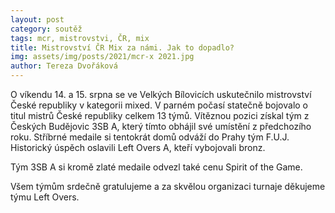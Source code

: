 ```yaml
---
layout: post
category: soutěž
tags: mcr, mistrovstvi, ČR, mix
title: Mistrovství ČR Mix za námi. Jak to dopadlo?
img: assets/img/posts/2021/mcr-x 2021.jpg
author: Tereza Dvořáková
---
```

O víkendu 14. a 15. srpna se ve Velkých Bílovicích uskutečnilo mistrovství České republiky v kategorii mixed.
V parném počasí statečně bojovalo o titul mistrů České republiky celkem 13 týmů. Vítěznou pozici získal tým z Českých Budějovic 3SB A, který tímto obhájil své umístění z předchozího roku. Stříbrné medaile si tentokrát domů odváží do Prahy tým F.U.J. Historický úspěch oslavili Left Overs A, kteří vybojovali bronz.

Tým 3SB A si kromě zlaté medaile odvezl také cenu Spirit of the Game.

Všem týmům srdečně gratulujeme a za skvělou organizaci turnaje děkujeme týmu Left Overs.
